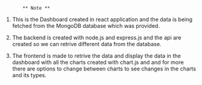 
           ** Note **

1. This is the Dashboard created in react application and the data is being fetched from the MongoDB database which was provided.

2. The backend is created with node.js and express.js and the api are created so we can retrive different data from the database.

3. The frontend is made to retrive the data and display the data in the dashboard with all the charts created with chart.js and and for more there are options to change between charts to see changes in the charts and its types.
